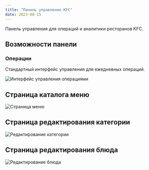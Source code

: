 ```yaml
---
title: "Панель управления KFC"
date: 2023-08-15
---
```


Панель управления для операций и аналитики ресторанов KFC.

## Возможности панели

### Операции
Стандартный интерфейс управления для ежедневных операций.

![](image3.png "Интерфейс управления операциями")

Страница каталога меню
---------------------

![](image1.png "Страница меню")

Страница редактирования категории
------------------

![](image2.png "Редактирование категории")

Страница редактирования блюда
--------------

![](image3.png "Редактирование блюда")
